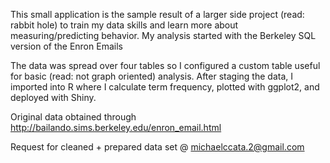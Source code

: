 This small application is the sample result of a larger side project (read: rabbit hole) to train my data skills and learn more about measuring/predicting behavior. My analysis started with the Berkeley SQL version of the Enron Emails

The data was spread over four tables so I configured a custom table useful for basic (read: not graph oriented) analysis. After staging the data, I imported into R where I calculate term frequency, plotted with ggplot2, and deployed with Shiny.

Original data obtained through http://bailando.sims.berkeley.edu/enron_email.html

Request for cleaned + prepared data set @ michaelccata.2@gmail.com

